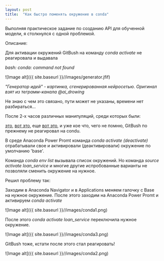 ```yaml
---
layout: post
title:  "Как быстро поменять окружение в conda"
---
```


Выполняя практическое задание по созданию API для обученной модели, я столкнулся с одной проблемой.

Описание:

Для активации окружений GitBush на команду *conda activate* не реагировала и выдавала 

*bash: conda: command not found*

![Image alt]({{ site.baseurl }}//images/generator.jfif)

*"Генератор идей" - картинка, сгенерированная нейросетью. Оригинал взят из теграмм-канала @ai_drowing*

Не знаю с чем это связано, пути может не указаны, времени нет разбираться... 

После 2-х часов различных манипуляций, среди которых были:

[это](http://pythonr.blogspot.com/2016/09/conda-anaconda-python.html), [вот это](https://stackoverflow.com/questions/35246386/conda-command-not-found), еще [вот это](https://medium.com/nuances-of-programming/8-%D0%BA%D0%BB%D1%8E%D1%87%D0%B5%D0%B2%D1%8B%D1%85-%D0%BA%D0%BE%D0%BC%D0%B0%D0%BD%D0%B4-%D0%B4%D0%BB%D1%8F-%D1%83%D0%BF%D1%80%D0%B0%D0%B2%D0%BB%D0%B5%D0%BD%D0%B8%D1%8F-%D1%81%D1%80%D0%B5%D0%B4%D0%B0%D0%BC%D0%B8-conda-a916bf1f3d05), и уже кое что, чего не помню, GitBush по прежнему не реагировал на condu. 

В среде Anaconda Power Promt команда *conda activate (deactivate)* отрабатывали свое и активировали (деактивировали) окружение по умолчанию 'base'. 

Команда *conda env list* вызывала список окружений. Но команда *source activate loan_service* и многие другие испробованные варианты не позволяли сменить окружение на нужное.

Решил проблему так:

Заходим в Anaconda Navigator и в Applications меняем галочку с Base на нужное окружение. После этого заходим на Anaconda Power Promt и активируем *conda activate*

![Image alt]({{ site.baseurl }}//images/conda1.png)

После этого *conda activate loan_service* переключила нужное окружение. 

![Image alt]({{ site.baseurl }}//images/conda3.png)

GitBush тоже, кстати после этого стал реагировать!

![Image alt]({{ site.baseurl }}//images/conda2.png)

